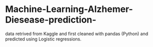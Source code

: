 # Machine-Learning-Alzhemer-Diesease-prediction-
data retrived from Kaggle and first cleaned with pandas (Python) and predicted using Logistic regressions.
